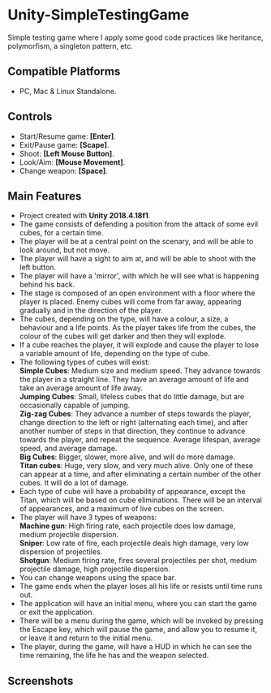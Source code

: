 # Unity-SimpleTestingGame
Simple testing game where I apply some good code practices like heritance, polymorfism, a singleton pattern, etc.

## Compatible Platforms
- PC, Mac & Linux Standalone.

## Controls
- Start/Resume game: **[Enter]**.
- Exit/Pause game: **[Scape]**.
- Shoot: **[Left Mouse Button]**.
- Look/Aim: **[Mouse Movement]**.
- Change weapon: **[Space]**.

## Main Features
- Project created with **Unity 2018.4.18f1**.
- The game consists of defending a position from the attack of some evil cubes, for a certain time.
- The player will be at a central point on the scenary, and will be able to look around, but not move.
- The player will have a sight to aim at, and will be able to shoot with the left button.
- The player will have a 'mirror', with which he will see what is happening behind his back.
- The stage is composed of an open environment with a floor where the player is placed. Enemy cubes will come from far away, appearing gradually and in the direction of the player.
- The cubes, depending on the type, will have a colour, a size, a behaviour and a life points. As the player takes life from the cubes, the colour of the cubes will get darker and then they will explode.
- If a cube reaches the player, it will explode and cause the player to lose a variable amount of life, depending on the type of cube.
- The following types of cubes will exist:
<br>**Simple Cubes**: Medium size and medium speed. They advance towards the player in a straight line. They have an average amount of life and take an average amount of life away.
<br>**Jumping Cubes**: Small, lifeless cubes that do little damage, but are occasionally capable of jumping.
<br>**Zig-zag Cubes**: They advance a number of steps towards the player, change direction to the left or right (alternating each time), and after another number of steps in that direction, they continue to advance towards the player, and repeat the sequence. Average lifespan, average speed, and average damage.
<br>**Big Cubes**: Bigger, slower, more alive, and will do more damage.
<br>**Titan cubes**: Huge, very slow, and very much alive. Only one of these can appear at a time, and after eliminating a certain number of the other cubes. It will do a lot of damage.
- Each type of cube will have a probability of appearance, except the Titan, which will be based on cube eliminations. There will be an interval of appearances, and a maximum of live cubes on the screen.
- The player will have 3 types of weapons:
<br>**Machine gun**: High firing rate, each projectile does low damage, medium projectile dispersion.
<br>**Sniper**: Low rate of fire, each projectile deals high damage, very low dispersion of projectiles.
<br>**Shotgun**: Medium firing rate, fires several projectiles per shot, medium projectile damage, high projectile dispersion.
- You can change weapons using the space bar.
- The game ends when the player loses all his life or resists until time runs out.
- The application will have an initial menu, where you can start the game or exit the application.
- There will be a menu during the game, which will be invoked by pressing the Escape key, which will pause the game, and allow you to resume it, or leave it and return to the initial menu.
- The player, during the game, will have a HUD in which he can see the time remaining, the life he has and the weapon selected.

## Screenshots
